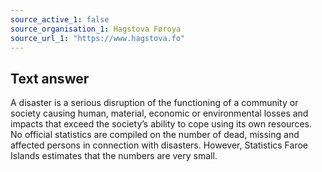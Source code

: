 ```yaml
---
source_active_1: false
source_organisation_1: Hagstova Føroya
source_url_1: "https://www.hagstova.fo"
---
```

## Text answer  
A disaster is a serious disruption of the functioning of a community or society causing human, material, economic or environmental losses and impacts that exceed the society’s ability to cope using its own resources. No official statistics are compiled on the number of dead, missing and affected persons in connection with disasters. However, Statistics Faroe Islands estimates that the numbers are very small.
